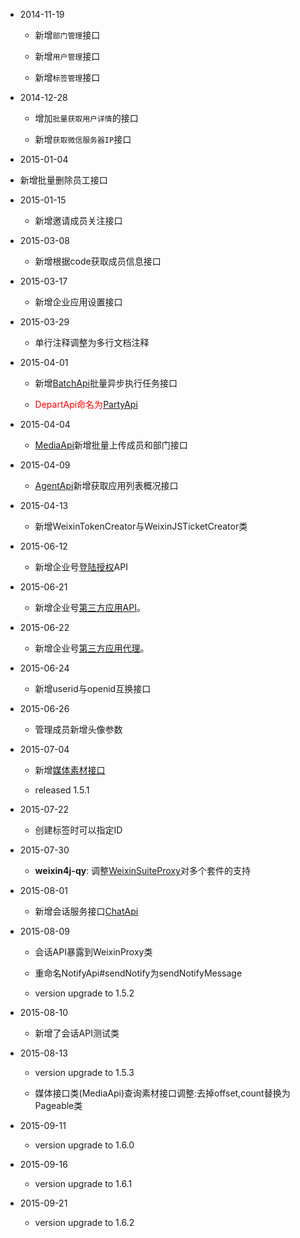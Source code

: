 * 2014-11-19
  
  + 新增`部门管理`接口
  
  + 新增`用户管理`接口
  
  + 新增`标签管理`接口
  
* 2014-12-28

  + 增加`批量获取用户详情`的接口
  
  + 新增`获取微信服务器IP`接口
  
* 2015-01-04

 + 新增批量删除员工接口
 
* 2015-01-15
  
  + 新增邀请成员关注接口
  
* 2015-03-08
  
  + 新增根据code获取成员信息接口
  
* 2015-03-17
  
  + 新增企业应用设置接口

* 2015-03-29

  + 单行注释调整为多行文档注释
  
* 2015-04-01

  + 新增[BatchApi](./src/main/java/com/foxinmy/weixin4j/qy/api/BatchApi.java)批量异步执行任务接口
  
  + <font color="red">DepartApi命名为[PartyApi](./src/main/java/com/foxinmy/weixin4j/qy/api/PartyApi.java)</font>

* 2015-04-04

  + [MediaApi](./src/main/java/com/foxinmy/weixin4j/qy/api/MediaApi.java)新增批量上传成员和部门接口
  
* 2015-04-09

  + [AgentApi](./src/main/java/com/foxinmy/weixin4j/qy/api/AgentApi.java)新增获取应用列表概况接口
  
* 2015-04-13

  + 新增WeixinTokenCreator与WeixinJSTicketCreator类
  
* 2015-06-12

  + 新增企业号[登陆授权](src/main/java/com/foxinmy/weixin4j/qy/api/OauthApi.java)API
  
* 2015-06-21

  + 新增企业号[第三方应用API](src/main/java/com/foxinmy/weixin4j/qy/suite)。
  
* 2015-06-22

  + 新增企业号[第三方应用代理](src/main/java/com/foxinmy/weixin4j/qy/WeixinSuiteProxy.java)。
  
* 2015-06-24

  + 新增userid与openid互换接口
  
* 2015-06-26

  + 管理成员新增头像参数
  
* 2015-07-04

  + 新增[媒体素材接口](src/main/java/com/foxinmy/weixin4j/qy/api/MediaApi.java)
 
  + released 1.5.1
  
* 2015-07-22

  + 创建标签时可以指定ID
  
* 2015-07-30
  
  + **weixin4j-qy**: 调整[WeixinSuiteProxy](.src/main/java/com/foxinmy/weixin4j/qy/WeixinSuiteProxy.java)对多个套件的支持
  
* 2015-08-01

  + 新增会话服务接口[ChatApi](./src/main/java/com/foxinmy/weixin4j/qy/api/ChatApi.java)
  
* 2015-08-09
 
  + 会话API暴露到WeixinProxy类
  
  + 重命名NotifyApi#sendNotify为sendNotifyMessage
 
  + version upgrade to 1.5.2
  
* 2015-08-10

  + 新增了会话API测试类
  
* 2015-08-13
 
  + version upgrade to 1.5.3
  
  + 媒体接口类(MediaApi)查询素材接口调整:去掉offset,count替换为Pageable类
  
* 2015-09-11

  + version upgrade to 1.6.0
  
* 2015-09-16

  + version upgrade to 1.6.1

* 2015-09-21

  + version upgrade to 1.6.2